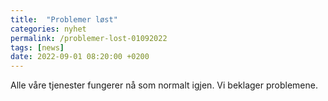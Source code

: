 ```yaml
---
title:  "Problemer løst"
categories: nyhet
permalink: /problemer-lost-01092022
tags: [news]
date: 2022-09-01 08:20:00 +0200
---
```


Alle våre tjenester fungerer nå som normalt igjen. Vi beklager problemene.
